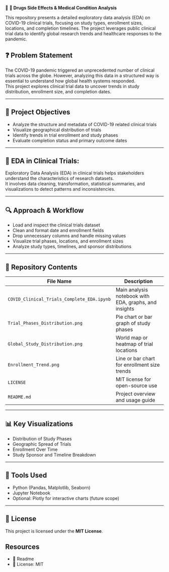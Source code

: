 💊 **💊 Drugs Side Effects & Medical Condition Analysis**

This repository presents a detailed exploratory data analysis (EDA) on COVID-19 clinical trials, focusing on study types, enrollment sizes, locations, and completion timelines. The project leverages public clinical trial data to identify global research trends and healthcare responses to the pandemic.

## ❓ Problem Statement

The COVID-19 pandemic triggered an unprecedented number of clinical trials across the globe. However, analyzing this data in a structured way is essential to understand how global health systems responded.  
This project explores clinical trial data to uncover trends in study distribution, enrollment size, and completion dates.

---

## 🎯 Project Objectives

- Analyze the structure and metadata of COVID-19 related clinical trials  
- Visualize geographical distribution of trials  
- Identify trends in trial enrollment and study phases  
- Evaluate completion status and primary outcome dates  

---

## 🧠 EDA in Clinical Trials:

Exploratory Data Analysis (EDA) in clinical trials helps stakeholders understand the characteristics of research datasets.  
It involves data cleaning, transformation, statistical summaries, and visualizations to detect patterns and inconsistencies.

---

## 🔍 Approach & Workflow

- Load and inspect the clinical trials dataset  
- Clean and format date and enrollment fields  
- Drop unnecessary columns and handle missing values  
- Visualize trial phases, locations, and enrollment sizes  
- Analyze study types, timelines, and sponsor distributions

---

## 📁 Repository Contents

| File Name                                 | Description                                                 |
|------------------------------------------|-------------------------------------------------------------|
| `COVID_Clinical_Trials_Complete_EDA.ipynb` | Main analysis notebook with EDA, graphs, and insights       |
| `Trial_Phases_Distribution.png`          | Pie chart or bar graph of study phases                      |
| `Global_Study_Distribution.png`          | World map or heatmap of trial locations                     |
| `Enrollment_Trend.png`                   | Line or bar chart for enrollment size trends                |
| `LICENSE`                                | MIT license for open-source use                             |
| `README.md`                              | Project overview and usage guide                            |

---

## 📊 Key Visualizations

- Distribution of Study Phases  
- Geographic Spread of Trials  
- Enrollment Over Time  
- Study Sponsor and Timeline Breakdown

---

## 🧪 Tools Used

- Python (Pandas, Matplotlib, Seaborn)  
- Jupyter Notebook  
- Optional: Plotly for interactive charts (future scope)

---

## 📜 License

This project is licensed under the **MIT License**.

## Resources

- 📄 Readme  
- 📜 License: MIT  
